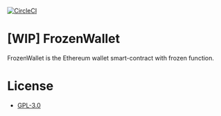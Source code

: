 [![CircleCI](https://circleci.com/gh/AlisProject/FrozenWallet/tree/master.svg?style=svg)](https://circleci.com/gh/AlisProject/FrozenWallet/tree/master)  
  
# [WIP] FrozenWallet
FrozenWallet is the Ethereum wallet smart-contract with frozen function.  

# License
- [GPL-3.0](https://www.gnu.org/licenses/gpl-3.0.txt)
